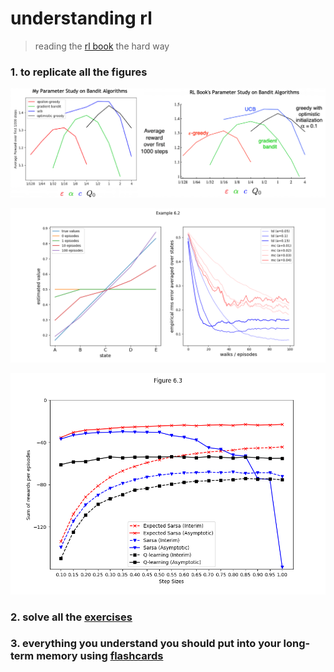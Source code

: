 # understanding rl

>reading the [rl book](http://incompleteideas.net/book/RLbook2018trimmed.pdf) the hard way

### 1. to replicate all the figures

<p align="center">
  <img src="/chapter2/plots/fig2.6.png" alt="fig2.6">
</p>

<p align="center">
  <img src="/chapter6/plots/example6.2.png" alt="example6.2">
</p>

<p align="center">
  <img src="/chapter6/plots/fig6.3.png" alt="fig6.3">
</p>

### 2. solve all the [exercises](https://github.com/mtrazzi/understanding-rl/tree/master/exercises.txt)

### 3. everything you understand you should put into your long-term memory using [flashcards](https://drive.google.com/open?id=1K2B8FsxHShDDER9EXIHDrirBbXf7M2K4)
